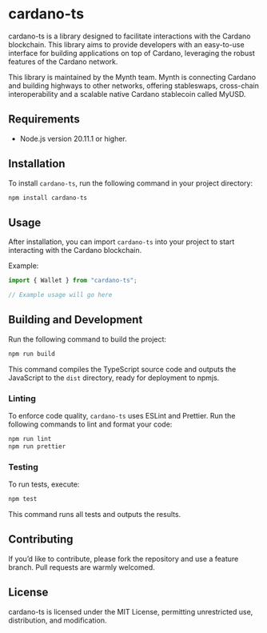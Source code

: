 # cardano-ts

cardano-ts is a library designed to facilitate interactions with the
Cardano blockchain. This library aims to provide developers with an
easy-to-use interface for building applications on top of Cardano,
leveraging the robust features of the Cardano network.

This library is maintained by the Mynth team. Mynth is connecting
Cardano and building highways to other networks, offering stableswaps,
cross-chain interoperability and a scalable native Cardano stablecoin
called MyUSD.

## Requirements

  - Node.js version 20.11.1 or higher.

## Installation

To install `cardano-ts`, run the following command in your project
directory:

``` bash
npm install cardano-ts
```

## Usage

After installation, you can import `cardano-ts` into your project to
start interacting with the Cardano blockchain.

Example:

``` typescript
import { Wallet } from "cardano-ts";

// Example usage will go here
```

## Building and Development

Run the following command to build the project:

``` bash
npm run build
```

This command compiles the TypeScript source code and outputs the
JavaScript to the `dist` directory, ready for deployment to npmjs.

### Linting

To enforce code quality, `cardano-ts` uses ESLint and Prettier. Run the
following commands to lint and format your code:

``` bash
npm run lint
npm run prettier
```

### Testing

To run tests, execute:

``` bash
npm test
```

This command runs all tests and outputs the results.

## Contributing

If you’d like to contribute, please fork the repository and use a
feature branch. Pull requests are warmly welcomed.

## License

cardano-ts is licensed under the MIT License, permitting unrestricted
use, distribution, and modification.
